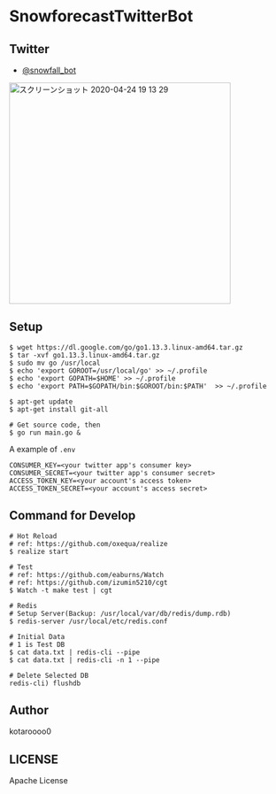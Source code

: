 # SnowforecastTwitterBot

## Twitter

- [@snowfall_bot](https://twitter.com/snowfall_bot)

<img width="400" alt="スクリーンショット 2020-04-24 19 13 29" src="https://user-images.githubusercontent.com/31947384/80201900-d2826f00-865f-11ea-95bb-5e3d475ba5d4.png">

## Setup

```
$ wget https://dl.google.com/go/go1.13.3.linux-amd64.tar.gz
$ tar -xvf go1.13.3.linux-amd64.tar.gz
$ sudo mv go /usr/local
$ echo 'export GOROOT=/usr/local/go' >> ~/.profile
$ echo 'export GOPATH=$HOME' >> ~/.profile
$ echo 'export PATH=$GOPATH/bin:$GOROOT/bin:$PATH'  >> ~/.profile

$ apt-get update
$ apt-get install git-all

# Get source code, then
$ go run main.go &
```

A example of `.env`

```
CONSUMER_KEY=<your twitter app's consumer key>
CONSUMER_SECRET=<your twitter app's consumer secret>
ACCESS_TOKEN_KEY=<your account's access token>
ACCESS_TOKEN_SECRET=<your account's access secret>
```

## Command for Develop

```
# Hot Reload
# ref: https://github.com/oxequa/realize
$ realize start

# Test
# ref: https://github.com/eaburns/Watch
# ref: https://github.com/izumin5210/cgt
$ Watch -t make test | cgt

# Redis
# Setup Server(Backup: /usr/local/var/db/redis/dump.rdb)
$ redis-server /usr/local/etc/redis.conf

# Initial Data
# 1 is Test DB
$ cat data.txt | redis-cli --pipe
$ cat data.txt | redis-cli -n 1 --pipe

# Delete Selected DB
redis-cli) flushdb
```

## Author

kotaroooo0

## LICENSE

Apache License
